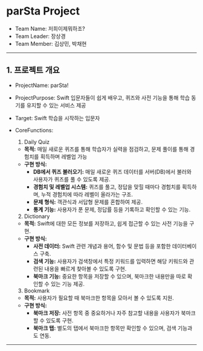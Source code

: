 # parSta Project
- Team Name: 저희이제뭐하조?
- Team Leader: 장상경
- Team Member: 김상민, 박채현

***

## 1. 프로젝트 개요
- ProjectName: parSta!
- ProjectPurpose: Swift 입문자들이 쉽게 배우고, 퀴즈와 사전 기능을 통해 학습 동기를 유지할 수 있는 서비스 제공
- Target: Swift 학습을 시작하는 입문자
- CoreFunctions:
    1) Daily Quiz
    - **목적:** 매일 새로운 퀴즈를 통해 학습자가 실력을 점검하고, 문제 풀이를 통해 경험치를 획득하며 레벨업 가능
    - **구현 방식:**
        - **DB에서 퀴즈 불러오기:** 매일 새로운 퀴즈 데이터를 서버(DB)에서 불러와 사용자가 퀴즈를 풀 수 있도록 제공.
        - **경험치 및 레벨업 시스템:** 퀴즈를 풀고, 정답을 맞힐 때마다 경험치를 획득하며, 누적 경험치에 따라 레벨이 올라가는 구조.
        - **문제 형식:** 객관식과 서답형 문제를 혼합하여 제공.
        - **통계 기능:** 사용자가 푼 문제, 정답률 등을 기록하고 확인할 수 있는 기능.
        
    2) Dictionary
    - **목적:** Swift에 대한 모든 정보를 저장하고, 쉽게 접근할 수 있는 사전 기능을 구현.
    - **구현 방식:**
        - **사전 데이터:** Swift 관련 개념과 용어, 함수 및 문법 등을 포함한 데이터베이스 구축.
        - **검색 기능:** 사용자가 검색창에서 특정 키워드를 입력하면 해당 키워드와 관련된 내용을 빠르게 찾아볼 수 있도록 구현.
        - **북마크 기능:** 중요한 항목을 저장할 수 있으며, 북마크한 내용만을 따로 확인할 수 있는 기능 제공.

    3) Bookmark
    - **목적:** 사용자가 필요할 때 북마크한 항목을 모아서 볼 수 있도록 지원.
    - **구현 방식:**
        - **북마크 저장:** 사전 항목 중 중요하거나 자주 참고할 내용을 사용자가 북마크할 수 있도록 구현.
        - **북마크 탭:** 별도의 탭에서 북마크한 항목만 확인할 수 있으며, 검색 기능과도 연동.

***
